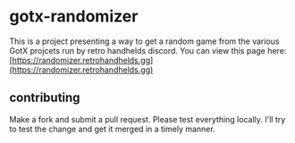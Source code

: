 # gotx-randomizer

This is a project presenting a way to get a random game from the various GotX projcets run by retro handhelds discord.
You can view this page here: [https://randomizer.retrohandhelds.gg](https://randomizer.retrohandhelds.gg)

## contributing

Make a fork and submit a pull request. Please test everything locally. I'll try to test the change and get it merged in a timely manner.
